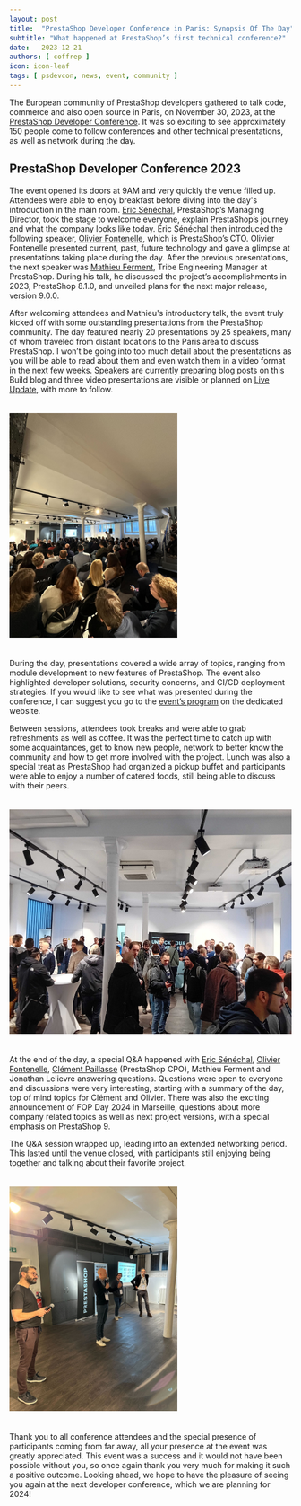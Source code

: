 ```yaml
---
layout: post
title:  "PrestaShop Developer Conference in Paris: Synopsis Of The Day"
subtitle: "What happened at PrestaShop’s first technical conference?"
date:   2023-12-21
authors: [ coffrep ]
icon: icon-leaf
tags: [ psdevcon, news, event, community ]
---
```


The European community of PrestaShop developers gathered to talk code, commerce and also open source in Paris, on November 30, 2023, at the [PrestaShop Developer Conference](https://events.prestashop.com/prestashop-developer-conference/en). It was so exciting to see approximately 150 people come to follow conferences and other technical presentations, as well as network during the day.

## PrestaShop Developer Conference 2023

The event opened its doors at 9AM and very quickly the venue filled up. Attendees were able to enjoy breakfast before diving into the day's introduction in the main room. [Eric Sénéchal](https://www.linkedin.com/in/senechaleric/), PrestaShop’s Managing Director, took the stage to welcome everyone, explain PrestaShop’s journey and what the company looks like today. Eric Sénéchal then introduced the following speaker, [Olivier Fontenelle](https://www.linkedin.com/in/olivierfontenelle/), which is PrestaShop’s CTO. Olivier Fontenelle presented current, past, future technology and gave a glimpse at presentations taking place during the day. After the previous presentations, the next speaker was [Mathieu Ferment](https://github.com/matks), Tribe Engineering Manager at PrestaShop. During his talk, he discussed the project’s accomplishments in 2023, PrestaShop 8.1.0, and unveiled plans for the next major release, version 9.0.0.

After welcoming attendees and Mathieu's introductory talk, the event truly kicked off with some outstanding presentations from the PrestaShop community. The day featured nearly 20 presentations by 25 speakers, many of whom traveled from distant locations to the Paris area to discuss PrestaShop.
I won’t be going into too much detail about the presentations as you will be able to read about them and even watch them in a video format in the next few weeks. Speakers are currently preparing blog posts on this Build blog and three video presentations are visible or planned on [Live Update](https://www.youtube.com/@prestashopproject), with more to follow. 

<img src="/assets/images/2023/12/psdevcon1.jpg" style="height:400px;  margin: 20px auto;">

During the day, presentations covered a wide array of topics, ranging from module development to new features of PrestaShop. The event also highlighted developer solutions, security concerns, and CI/CD deployment strategies. If you would like to see what was presented during the conference, I can suggest you go to the [event’s program](https://events.prestashop.com/prestashop-developer-conference/en/sessions) on the dedicated website.

Between sessions, attendees took breaks and were able to grab refreshments as well as coffee. It was the perfect time to catch up with some acquaintances, get to know new people, network to better know the community and how to get more involved with the project. Lunch was also a special treat as PrestaShop had organized a pickup buffet and participants were able to enjoy a number of catered foods, still being able to discuss with their peers.

<img src="/assets/images/2023/12/psdevcon2.jpg" style="height:400px; margin: 20px auto;">

At the end of the day, a special Q&A happened with [Eric Sénéchal](https://www.linkedin.com/in/senechaleric/), [Olivier Fontenelle](https://www.linkedin.com/in/olivierfontenelle/), [Clément Paillasse](https://www.linkedin.com/in/clementpaillasse/) (PrestaShop CPO), Mathieu Ferment and Jonathan Lelievre answering questions. Questions were open to everyone and discussions were very interesting, starting with a summary of the day, top of mind topics for Clément and Olivier. There was also the exciting announcement of FOP Day 2024 in Marseille, questions about more company related topics as well as next project versions, with a special emphasis on PrestaShop 9.

The Q&A session wrapped up, leading into an extended networking period. This lasted until the venue closed, with participants still enjoying being together and talking about their favorite project.

<img src="/assets/images/2023/12/psdevcon3.jpg" style="height:400px; margin: 20px auto;">

Thank you to all conference attendees and the special presence of participants coming from far away, all your presence at the event was greatly appreciated. This event was a success and it would not have been possible without you, so once again thank you very much for making it such a positive outcome. Looking ahead, we hope to have the pleasure of seeing you again at the next developer conference, which we are planning for 2024!
